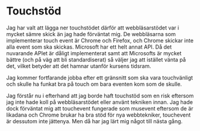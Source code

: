 # Touchstöd
Jag har valt att lägga ner touchstödet därför att webbläsarstödet var i mycket sämre skick än
jag hade förväntat mig. De webbläsarna som implementerar touch event är Chrome och Firefox,
och Chrome skickar inte alla event som ska skickas. Microsoft har ett helt annat API.
Då det nuvarande APIet är dåligt implementerat samt att Microsofts är mycket bättre (och på väg
att bli standardiserat) så väljer jag att istället vänta på det, vilket betyder att det hamnar
utanför kursens tidsram.

Jag kommer fortfarande jobba efter ett gränsnitt som ska vara touchvänligt och skulle ha funkat
bra på touch om bara eventen kom som de skulle. 

Jag förstår nu i efterhand att jag borde haft touchstöd som en risk eftersom jag inte hade koll på
webbläsarstödet eller använt tekniken innan. Jag hade dock förväntat mig att touchevent fungerade
som musevent eftersom de är likadana och Chrome brukar ha bra stöd för nya webbtekniker, touchevent
är dessutom inte jättenya. Men då har jag lärt mig något till nästa gång.
